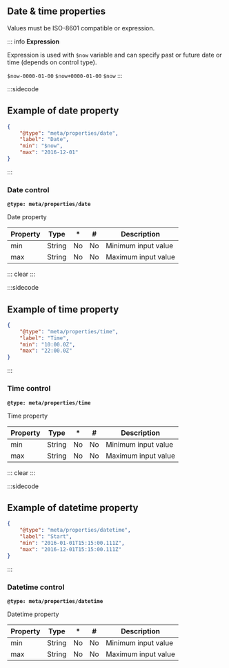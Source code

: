 ## Date & time properties

Values must be ISO-8601 compatible or expression.

::: info
**Expression**

Expression is used with `$now` variable and can specify past or future date or time (depends on control type).

`$now-0000-01-00`
`$now+0000-01-00`
`$now`
:::

:::sidecode
## Example of date property

```json
{
	"@type": "meta/properties/date",
	"label": "Date",
	"min": "$now",
	"max": "2016-12-01"
}
```
:::

### Date control

**`@type: meta/properties/date`**

Date property

| Property | Type | * | # | Description |
| -------- | ---- | - | - | ----------- |
| min      | String | No | No | Minimum input value |
| max 	   | String | No | No | Maximum input value |

::: clear :::

:::sidecode
## Example of time property

```json
{
	"@type": "meta/properties/time",
	"label": "Time",
	"min": "10:00.0Z",
	"max": "22:00.0Z"
}
```
:::

### Time control

**`@type: meta/properties/time`**

Time property

| Property | Type | * | # | Description |
| -------- | ---- | - | - | ----------- |
| min      | String | No | No | Minimum input value |
| max 	   | String | No | No | Maximum input value |

::: clear :::

:::sidecode
## Example of datetime property

```json
{
	"@type": "meta/properties/datetime",
	"label": "Start",
	"min": "2016-01-01T15:15:00.111Z",
	"max": "2016-12-01T15:15:00.111Z"
}
```
:::

### Datetime control

**`@type: meta/properties/datetime`**

Datetime property

| Property | Type | * | # | Description |
| -------- | ---- | - | - | ----------- |
| min      | String | No | No | Minimum input value |
| max 	   | String | No | No | Maximum input value |